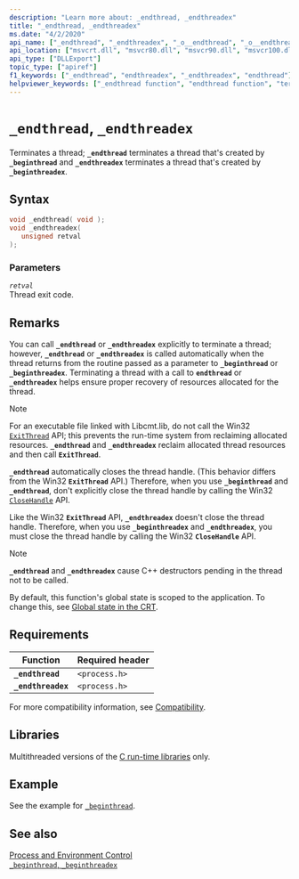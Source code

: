 ```yaml
---
description: "Learn more about: _endthread, _endthreadex"
title: "_endthread, _endthreadex"
ms.date: "4/2/2020"
api_name: ["_endthread", "_endthreadex", "_o__endthread", "_o__endthreadex"]
api_location: ["msvcrt.dll", "msvcr80.dll", "msvcr90.dll", "msvcr100.dll", "msvcr100_clr0400.dll", "msvcr110.dll", "msvcr110_clr0400.dll", "msvcr120.dll", "msvcr120_clr0400.dll", "ucrtbase.dll", "api-ms-win-crt-runtime-l1-1-0.dll", "api-ms-win-crt-private-l1-1-0.dll"]
api_type: ["DLLExport"]
topic_type: ["apiref"]
f1_keywords: ["_endthread", "endthreadex", "_endthreadex", "endthread"]
helpviewer_keywords: ["_endthread function", "endthread function", "terminating threads", "endthreadex function", "_endthreadex function", "threading [C++], terminating threads"]
---
```

# `_endthread`, `_endthreadex`

Terminates a thread; **`_endthread`** terminates a thread that's created by **`_beginthread`** and  **`_endthreadex`** terminates a thread that's created by **`_beginthreadex`**.

## Syntax

```C
void _endthread( void );
void _endthreadex(
   unsigned retval
);
```

### Parameters

*`retval`*\
Thread exit code.

## Remarks

You can call **`_endthread`** or **`_endthreadex`** explicitly to terminate a thread; however, **`_endthread`** or **`_endthreadex`** is called automatically when the thread returns from the routine passed as a parameter to **`_beginthread`** or **`_beginthreadex`**. Terminating a thread with a call to **`endthread`** or **`_endthreadex`** helps ensure proper recovery of resources allocated for the thread.

> [!NOTE]
> For an executable file linked with Libcmt.lib, do not call the Win32 [`ExitThread`](/windows/win32/api/processthreadsapi/nf-processthreadsapi-exitthread) API; this prevents the run-time system from reclaiming allocated resources. **`_endthread`** and **`_endthreadex`** reclaim allocated thread resources and then call **`ExitThread`**.

**`_endthread`** automatically closes the thread handle. (This behavior differs from the Win32 **`ExitThread`** API.) Therefore, when you use **`_beginthread`** and **`_endthread`**, don't explicitly close the thread handle by calling the Win32 [`CloseHandle`](/windows/win32/api/handleapi/nf-handleapi-closehandle) API.

Like the Win32 **`ExitThread`** API, **`_endthreadex`** doesn't close the thread handle. Therefore, when you use **`_beginthreadex`** and **`_endthreadex`**, you must close the thread handle by calling the Win32 **`CloseHandle`** API.

> [!NOTE]
> **`_endthread`** and **`_endthreadex`** cause C++ destructors pending in the thread not to be called.

By default, this function's global state is scoped to the application. To change this, see [Global state in the CRT](../global-state.md).

## Requirements

|Function|Required header|
|--------------|---------------------|
|**`_endthread`**|`<process.h>`|
|**`_endthreadex`**|`<process.h>`|

For more compatibility information, see [Compatibility](../../c-runtime-library/compatibility.md).

## Libraries

Multithreaded versions of the [C run-time libraries](../../c-runtime-library/crt-library-features.md) only.

## Example

See the example for [`_beginthread`](beginthread-beginthreadex.md).

## See also

[Process and Environment Control](../../c-runtime-library/process-and-environment-control.md)\
[`_beginthread`, `_beginthreadex`](beginthread-beginthreadex.md)

